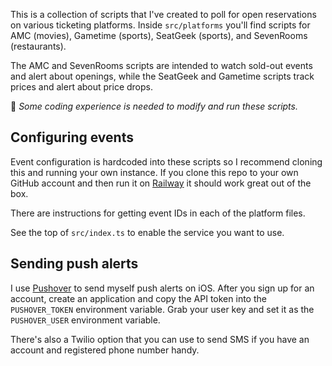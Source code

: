 This is a collection of scripts that I've created to poll for open reservations on various ticketing platforms. Inside `src/platforms` you'll find scripts for AMC (movies), Gametime (sports), SeatGeek (sports), and SevenRooms (restaurants).

The AMC and SevenRooms scripts are intended to watch sold-out events and alert about openings, while the SeatGeek and Gametime scripts track prices and alert about price drops.

🚧 _Some coding experience is needed to modify and run these scripts._

## Configuring events

Event configuration is hardcoded into these scripts so I recommend cloning this and running your own instance. If you clone this repo to your own GitHub account and then run it on [Railway](https://railway.app) it should work great out of the box.

There are instructions for getting event IDs in each of the platform files.

See the top of `src/index.ts` to enable the service you want to use.

## Sending push alerts

I use [Pushover](https://pushover.net) to send myself push alerts on iOS. After you sign up for an account, create an application and copy the API token into the `PUSHOVER_TOKEN` environment variable. Grab your user key and set it as the `PUSHOVER_USER` environment variable.

There's also a Twilio option that you can use to send SMS if you have an account and registered phone number handy.

